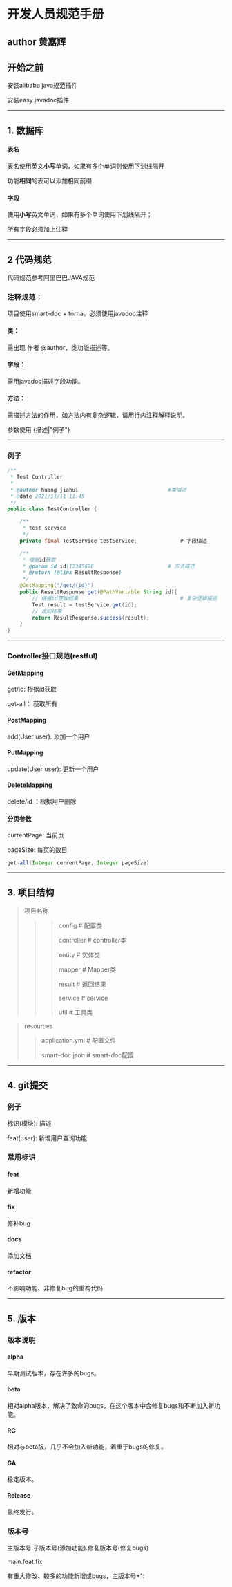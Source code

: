 # 开发人员规范手册

## author 黄嘉辉

## 开始之前

安装alibaba java规范插件

安装easy javadoc插件

---

## 1. 数据库

#### 表名

表名使用英文**小写**单词，如果有多个单词则使用下划线隔开

功能**相同**的表可以添加相同前缀

#### 字段

使用**小写**英文单词，如果有多个单词使用下划线隔开；

所有字段必须加上注释

---

## 2 代码规范

代码规范参考阿里巴巴JAVA规范

### 注释规范：

项目使用smart-doc + torna，必须使用javadoc注释

#### 类：

需出现 作者 @author，类功能描述等。

#### 字段：

需用javadoc描述字段功能。

#### 方法：

需描述方法的作用，如方法内有复杂逻辑，请用行内注释解释说明。

参数使用 {描述|"例子"}

---

### 例子

``` java
/**
 * Test Controller
 *							
 * @author huang jiahui								#类描述
 * @date 2021/11/11 11:45
 */
public class TestController {

    /**
     * test service
     */
    private final TestService testService;				# 字段描述

    /**
     * 根据id获取
     * @param id id|12345678						# 方法描述
     * @return {@link ResultResponse}
     */
    @GetMapping("/get/{id}")				
    public ResultResponse get(@PathVariable String id){ 
        // 根据id获取结果									# 复杂逻辑描述
        Test result = testService.get(id);
        // 返回结果
        return ResultResponse.success(result);
    }
}
```

---

### Controller接口规范(restful)

#### GetMapping

get/id: 根据id获取

get-all： 获取所有

#### PostMapping

add(User user): 添加一个用户

#### PutMapping

update(User user): 更新一个用户

#### DeleteMapping

delete/id ：根据用户删除

#### 分页参数

currentPage: 当前页

pageSize: 每页的数目

```java
get-all(Integer currentPage, Integer pageSize)
```

---

## 3. 项目结构

> 项目名称
>
> > > config															# 配置类
> > >
> > > controller													 # controller类 
> > >
> > > entity															# 实体类
> > >
> > > mapper														# Mapper类
> > >
> > > result															# 返回结果
> > >
> > > service														 # service
> > >
> > > util															   # 工具类

>resources
>
>> application.yml												# 配置文件
>>
>> smart-doc.json												# smart-doc配置

---

## 4. git提交

### 例子

标识(模块): 描述

feat(user): 新增用户查询功能

### 常用标识

#### feat

新增功能

#### fix

修补bug

#### docs

添加文档

#### refactor

不影响功能、非修复bug的重构代码

---

## 5. 版本

### 版本说明

#### alpha

早期测试版本，存在许多的bugs。

#### beta

相对alpha版本，解决了致命的bugs，在这个版本中会修复bugs和不断加入新功能。

#### RC

相对与beta版，几乎不会加入新功能，着重于bugs的修复。

#### GA

稳定版本。

#### Release

最终发行。

### 版本号

主版本号.子版本号(添加功能).修复版本号(修复bugs)

main.feat.fix

有重大修改、较多的功能新增或bugs，主版本号+1:
